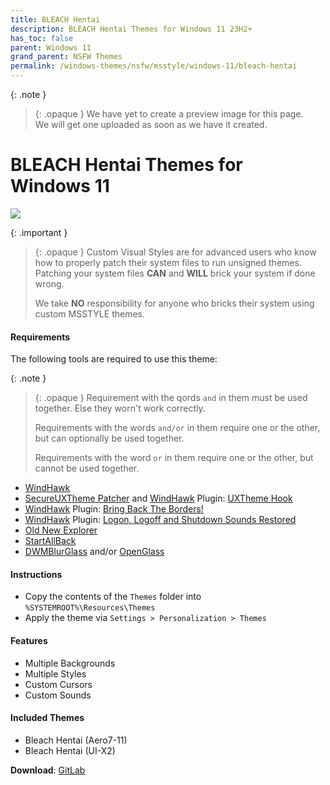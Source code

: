 ```yaml
---
title: BLEACH Hentai
description: BLEACH Hentai Themes for Windows 11 23H2+
has_toc: false
parent: Windows 11
grand_parent: NSFW Themes
permalink: /windows-themes/nsfw/msstyle/windows-11/bleach-hentai
---
```


{: .note }
> {: .opaque }
> We have yet to create a preview image for this page.  
> We will get one uploaded as soon as we have it created.

BLEACH Hentai Themes for Windows 11
===============================

![][Preview]

{: .important }
> {: .opaque }
> Custom Visual Styles are for advanced users who know how to properly patch their system files to run unsigned themes. 
> Patching your system files **CAN** and **WILL** brick your system if done wrong.
>
> We take **NO** responsibility for anyone who bricks their system using custom MSSTYLE themes.

#### Requirements
The following tools are required to use this theme:

{: .note }
> {: .opaque }
> Requirement with the qords `and` in them must be used together. Else they worn't work correctly.
> 
> Requirements with the words `and/or` in them require one or the other, but can optionally be used together.
> 
> Requirements with the word `or` in them require one or the other, but cannot be used together.

*   [WindHawk][WindHawk]
*   [SecureUXTheme Patcher][SecureUXTheme] and [WindHawk][WindHawk] Plugin: [UXTheme Hook][UXThemeHook]
*   [WindHawk][WindHawk] Plugin: [Bring Back The Borders!][BringBackTheBorders]
*   [WindHawk][WindHawk] Plugin: [Logon, Logoff and Shutdown Sounds Restored][SoundsRestored]
*   [Old New Explorer][OldNewExplorer]
*   [StartAllBack][StartAllBack]
*   [DWMBlurGlass][DWMBlurGlass] and/or [OpenGlass][OpenGlass]

#### Instructions

*   Copy the contents of the `Themes` folder into `%SYSTEMROOT%\Resources\Themes`
*   Apply the theme via `Settings > Personalization > Themes`

#### Features

*   Multiple Backgrounds
*   Multiple Styles
*   Custom Cursors
*   Custom Sounds

#### Included Themes

*   Bleach Hentai (Aero7-11)
*   Bleach Hentai (UI-X2)

**Download**: [GitLab][GitLab]

<!-- ///////////////////////////////////////////////////////////////////////////////////////////////////////////////////////////////////////////////////// -->

[Preview]: /assets/images/themes/

[WindHawk]: https://windhawk.net/
[BringBackTheBorders]: https://windhawk.net/mods/w11-dwm-fix
[ResourceRedirect]: https://windhawk.net/mods/icon-resource-redirect/
[SoundsRestored]: https://windhawk.net/mods/logon-logoff-shutdown-sounds/
[SecureUXTheme]: https://github.com/namazso/SecureUxTheme/
[UXThemeHook]: https://windhawk.net/mods/uxtheme-hook/
[OldNewExplorer]: https://msfn.org/board/topic/170375-oldnewexplorer-119/
[DWMBlurGlass]: https://github.com/Maplespe/DWMBlurGlass
[StartAllBack]: https://www.startallback.com/
[OpenGlass]: https://virtualcustoms.net/showthread.php/88998-OpenGlass-Installer-22H2

[GitLab]: https://gitlab.com/the-back-room/Themes/-/tree/main/MSSTYLE/NSFW/Windows-11/BLEACH-Hentai-for-Windows-11

<!-- ///////////////////////////////////////////////////////////////////////////////////////////////////////////////////////////////////////////////////// -->
